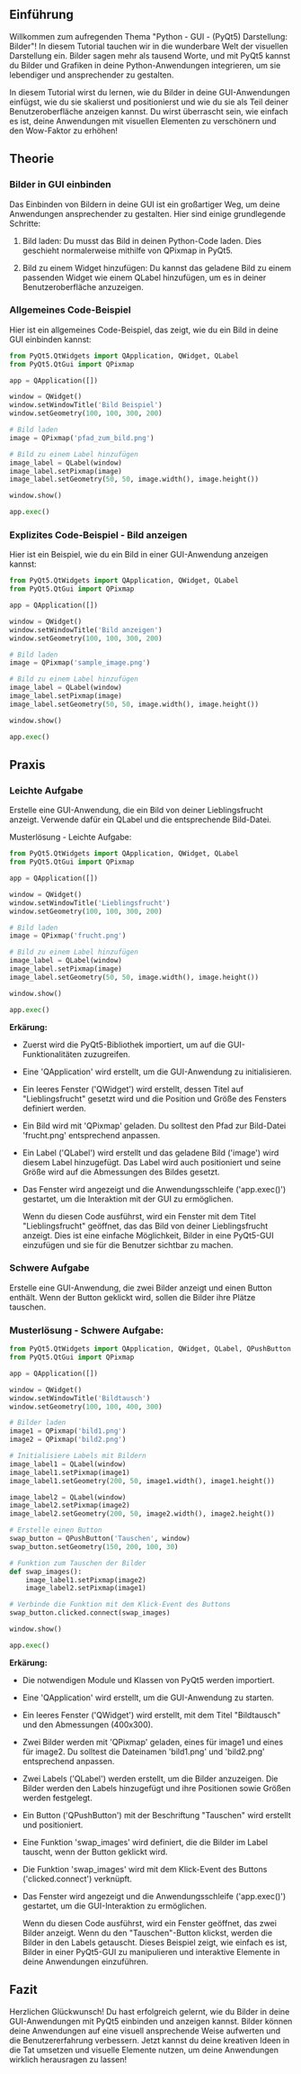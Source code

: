 ## Einführung
Willkommen zum aufregenden Thema "Python - GUI - (PyQt5) Darstellung: Bilder"! In diesem Tutorial tauchen wir in die wunderbare Welt der visuellen Darstellung ein. Bilder sagen mehr als tausend Worte, und mit PyQt5 kannst du Bilder und Grafiken in deine Python-Anwendungen integrieren, um sie lebendiger und ansprechender zu gestalten.

In diesem Tutorial wirst du lernen, wie du Bilder in deine GUI-Anwendungen einfügst, wie du sie skalierst und positionierst und wie du sie als Teil deiner Benutzeroberfläche anzeigen kannst. Du wirst überrascht sein, wie einfach es ist, deine Anwendungen mit visuellen Elementen zu verschönern und den Wow-Faktor zu erhöhen!

## Theorie
### Bilder in GUI einbinden
Das Einbinden von Bildern in deine GUI ist ein großartiger Weg, um deine Anwendungen ansprechender zu gestalten. Hier sind einige grundlegende Schritte:

1. Bild laden: Du musst das Bild in deinen Python-Code laden. Dies geschieht normalerweise mithilfe von QPixmap in PyQt5.

2. Bild zu einem Widget hinzufügen: Du kannst das geladene Bild zu einem passenden Widget wie einem QLabel hinzufügen, um es in deiner Benutzeroberfläche anzuzeigen.

### Allgemeines Code-Beispiel
Hier ist ein allgemeines Code-Beispiel, das zeigt, wie du ein Bild in deine GUI einbinden kannst:

```python
from PyQt5.QtWidgets import QApplication, QWidget, QLabel
from PyQt5.QtGui import QPixmap

app = QApplication([])

window = QWidget()
window.setWindowTitle('Bild Beispiel')
window.setGeometry(100, 100, 300, 200)

# Bild laden
image = QPixmap('pfad_zum_bild.png')

# Bild zu einem Label hinzufügen
image_label = QLabel(window)
image_label.setPixmap(image)
image_label.setGeometry(50, 50, image.width(), image.height())

window.show()

app.exec()
```
### Explizites Code-Beispiel - Bild anzeigen
Hier ist ein Beispiel, wie du ein Bild in einer GUI-Anwendung anzeigen kannst:
```python
from PyQt5.QtWidgets import QApplication, QWidget, QLabel
from PyQt5.QtGui import QPixmap

app = QApplication([])

window = QWidget()
window.setWindowTitle('Bild anzeigen')
window.setGeometry(100, 100, 300, 200)

# Bild laden
image = QPixmap('sample_image.png')

# Bild zu einem Label hinzufügen
image_label = QLabel(window)
image_label.setPixmap(image)
image_label.setGeometry(50, 50, image.width(), image.height())

window.show()

app.exec()
```
## Praxis
### Leichte Aufgabe
Erstelle eine GUI-Anwendung, die ein Bild von deiner Lieblingsfrucht anzeigt. Verwende dafür ein QLabel und die entsprechende Bild-Datei.

Musterlösung - Leichte Aufgabe:
```python
from PyQt5.QtWidgets import QApplication, QWidget, QLabel
from PyQt5.QtGui import QPixmap

app = QApplication([])

window = QWidget()
window.setWindowTitle('Lieblingsfrucht')
window.setGeometry(100, 100, 300, 200)

# Bild laden
image = QPixmap('frucht.png')

# Bild zu einem Label hinzufügen
image_label = QLabel(window)
image_label.setPixmap(image)
image_label.setGeometry(50, 50, image.width(), image.height())

window.show()

app.exec()
```

**Erkärung:**

  * Zuerst wird die PyQt5-Bibliothek importiert, um auf die GUI-Funktionalitäten zuzugreifen.

  * Eine 'QApplication' wird erstellt, um die GUI-Anwendung zu initialisieren.

  * Ein leeres Fenster ('QWidget') wird erstellt, dessen Titel auf "Lieblingsfrucht" gesetzt wird und die Position und Größe des Fensters definiert 
   werden.

  * Ein Bild wird mit 'QPixmap' geladen. Du solltest den Pfad zur Bild-Datei 'frucht.png' entsprechend anpassen.

  * Ein Label ('QLabel') wird erstellt und das geladene Bild ('image') wird diesem Label hinzugefügt. Das Label wird auch positioniert und seine Größe 
    wird auf die Abmessungen des Bildes gesetzt.

  * Das Fenster wird angezeigt und die Anwendungsschleife ('app.exec()') gestartet, um die Interaktion mit der GUI zu ermöglichen.

    Wenn du diesen Code ausführst, wird ein Fenster mit dem Titel "Lieblingsfrucht" geöffnet, das das Bild von deiner Lieblingsfrucht anzeigt. Dies ist 
    eine einfache Möglichkeit, Bilder in eine PyQt5-GUI einzufügen und sie für die Benutzer sichtbar zu machen.

### Schwere Aufgabe
Erstelle eine GUI-Anwendung, die zwei Bilder anzeigt und einen Button enthält. Wenn der Button geklickt wird, sollen die Bilder ihre Plätze tauschen.

### Musterlösung - Schwere Aufgabe:
```python
from PyQt5.QtWidgets import QApplication, QWidget, QLabel, QPushButton
from PyQt5.QtGui import QPixmap

app = QApplication([])

window = QWidget()
window.setWindowTitle('Bildtausch')
window.setGeometry(100, 100, 400, 300)

# Bilder laden
image1 = QPixmap('bild1.png')
image2 = QPixmap('bild2.png')

# Initialisiere Labels mit Bildern
image_label1 = QLabel(window)
image_label1.setPixmap(image1)
image_label1.setGeometry(200, 50, image1.width(), image1.height())

image_label2 = QLabel(window)
image_label2.setPixmap(image2)
image_label2.setGeometry(200, 50, image2.width(), image2.height())

# Erstelle einen Button
swap_button = QPushButton('Tauschen', window)
swap_button.setGeometry(150, 200, 100, 30)

# Funktion zum Tauschen der Bilder
def swap_images():
    image_label1.setPixmap(image2)
    image_label2.setPixmap(image1)

# Verbinde die Funktion mit dem Klick-Event des Buttons
swap_button.clicked.connect(swap_images)

window.show()

app.exec()

```
**Erkärung:**

  * Die notwendigen Module und Klassen von PyQt5 werden importiert.

  * Eine 'QApplication' wird erstellt, um die GUI-Anwendung zu starten.

  * Ein leeres Fenster ('QWidget') wird erstellt, mit dem Titel "Bildtausch" und den Abmessungen (400x300).

  * Zwei Bilder werden mit 'QPixmap' geladen, eines für image1 und eines für image2. Du solltest die Dateinamen 'bild1.png' und 'bild2.png' entsprechend 
    anpassen.

  * Zwei Labels ('QLabel') werden erstellt, um die Bilder anzuzeigen. Die Bilder werden den Labels hinzugefügt und ihre Positionen sowie Größen werden 
    festgelegt.

  * Ein Button ('QPushButton') mit der Beschriftung "Tauschen" wird erstellt und positioniert.

  * Eine Funktion 'swap_images' wird definiert, die die Bilder im Label tauscht, wenn der Button geklickt wird.

  * Die Funktion 'swap_images' wird mit dem Klick-Event des Buttons ('clicked.connect') verknüpft.

  * Das Fenster wird angezeigt und die Anwendungsschleife ('app.exec()') gestartet, um die GUI-Interaktion zu ermöglichen.

    Wenn du diesen Code ausführst, wird ein Fenster geöffnet, das zwei Bilder anzeigt. Wenn du den "Tauschen"-Button klickst, werden die Bilder in den 
    Labels getauscht. Dieses Beispiel zeigt, wie einfach es ist, Bilder in einer PyQt5-GUI zu manipulieren und interaktive Elemente in deine Anwendungen 
    einzuführen.

## Fazit
Herzlichen Glückwunsch! Du hast erfolgreich gelernt, wie du Bilder in deine GUI-Anwendungen mit PyQt5 einbinden und anzeigen kannst. Bilder können deine Anwendungen auf eine visuell ansprechende Weise aufwerten und die Benutzererfahrung verbessern. Jetzt kannst du deine kreativen Ideen in die Tat umsetzen und visuelle Elemente nutzen, um deine Anwendungen wirklich herausragen zu lassen!
